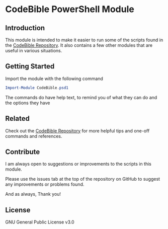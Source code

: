 # CodeBible PowerShell Module

## Introduction

This module is intended to make it easier to run some of the scripts found in the [CodeBible Repository](https://github.com/HersheyTaichou/CodeBible). It also contains a few other modules that are useful in various situations.

## Getting Started

Import the module with the following command

```PowerShell
Import-Module CodeBible.psd1
```

The commands do have help text, to remind you of what they can do and the options they have

## Related

Check out the [CodeBible Repository](https://github.com/HersheyTaichou/CodeBible) for more helpful tips and one-off commands and references.

## Contribute

I am always open to suggestions or improvements to the scripts in this module.

Please use the issues tab at the top of the repository on GitHub to suggest any improvements or problems found.

And as always, Thank you!

## License

GNU General Public License v3.0
